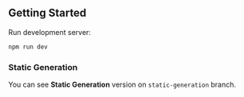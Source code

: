 ## Getting Started
Run development server:
```bash
npm run dev
```

### Static Generation
You can see **Static Generation** version on `static-generation` branch.